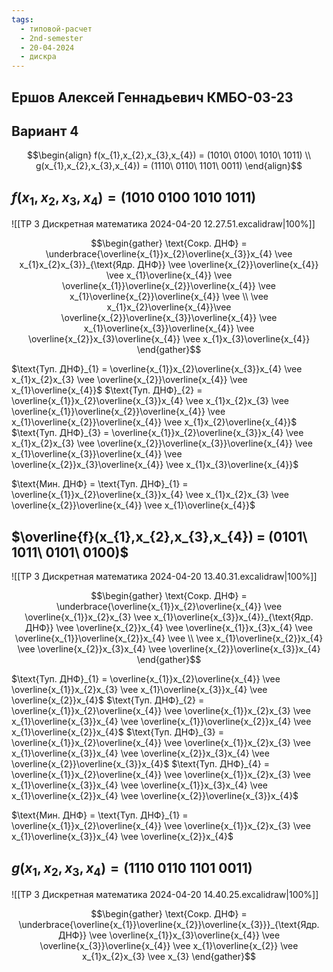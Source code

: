 ```yaml
---
tags:
  - типовой-расчет
  - 2nd-semester
  - 20-04-2024
  - дискра
---
```


## Ершов Алексей Геннадьевич КМБО-03-23

## Вариант 4

$$\begin{align}
f(x_{1},x_{2},x_{3},x_{4}) = (1010\ 0100\ 1010\ 1011) \\
g(x_{1},x_{2},x_{3},x_{4}) = (1110\ 0110\ 1101\ 0011)
\end{align}$$

## $f(x_{1},x_{2},x_{3},x_{4}) = (1010\ 0100\ 1010\ 1011)$

![[ТР 3 Дискретная математика 2024-04-20 12.27.51.excalidraw|100%]]

$$\begin{gather}
\text{Сокр. ДНФ} = \underbrace{\overline{x_{1}}x_{2}\overline{x_{3}}x_{4} \vee x_{1}x_{2}x_{3}}_{\text{Ядр. ДНФ}} \vee \overline{x_{2}}\overline{x_{4}} \vee x_{1}\overline{x_{4}} \vee \overline{x_{1}}\overline{x_{2}}\overline{x_{4}} \vee x_{1}\overline{x_{2}}\overline{x_{4}} \vee \\ 
\vee x_{1}x_{2}\overline{x_{4}}\vee  \overline{x_{2}}\overline{x_{3}}\overline{x_{4}} \vee x_{1}\overline{x_{3}}\overline{x_{4}} \vee \overline{x_{2}}x_{3}\overline{x_{4}} \vee x_{1}x_{3}\overline{x_{4}}
\end{gather}$$

$\text{Туп. ДНФ}_{1} = \overline{x_{1}}x_{2}\overline{x_{3}}x_{4} \vee x_{1}x_{2}x_{3} \vee \overline{x_{2}}\overline{x_{4}} \vee x_{1}\overline{x_{4}}$
$\text{Туп. ДНФ}_{2} = \overline{x_{1}}x_{2}\overline{x_{3}}x_{4} \vee x_{1}x_{2}x_{3} \vee \overline{x_{1}}\overline{x_{2}}\overline{x_{4}} \vee x_{1}\overline{x_{2}}\overline{x_{4}} \vee x_{1}x_{2}\overline{x_{4}}$
$\text{Туп. ДНФ}_{3} = \overline{x_{1}}x_{2}\overline{x_{3}}x_{4} \vee x_{1}x_{2}x_{3} \vee \overline{x_{2}}\overline{x_{3}}\overline{x_{4}} \vee x_{1}\overline{x_{3}}\overline{x_{4}} \vee \overline{x_{2}}x_{3}\overline{x_{4}} \vee x_{1}x_{3}\overline{x_{4}}$

$\text{Мин. ДНФ} = \text{Туп. ДНФ}_{1} = \overline{x_{1}}x_{2}\overline{x_{3}}x_{4} \vee x_{1}x_{2}x_{3} \vee \overline{x_{2}}\overline{x_{4}} \vee x_{1}\overline{x_{4}}$

## $\overline{f}(x_{1},x_{2},x_{3},x_{4}) = (0101\ 1011\ 0101\ 0100)$

![[ТР 3 Дискретная математика 2024-04-20 13.40.31.excalidraw|100%]]

$$\begin{gather}
\text{Сокр. ДНФ} = \underbrace{\overline{x_{1}}x_{2}\overline{x_{4}} \vee  \overline{x_{1}}x_{2}x_{3} \vee x_{1}\overline{x_{3}}x_{4}}_{\text{Ядр. ДНФ}} \vee \overline{x_{2}}x_{4} \vee \overline{x_{1}}x_{3}x_{4} \vee \overline{x_{1}}\overline{x_{2}}x_{4} \vee \\
\vee x_{1}\overline{x_{2}}x_{4} \vee \overline{x_{2}}x_{3}x_{4} \vee \overline{x_{2}}\overline{x_{3}}x_{4}
\end{gather}$$

$\text{Туп. ДНФ}_{1} = \overline{x_{1}}x_{2}\overline{x_{4}} \vee  \overline{x_{1}}x_{2}x_{3} \vee x_{1}\overline{x_{3}}x_{4} \vee \overline{x_{2}}x_{4}$
$\text{Туп. ДНФ}_{2} = \overline{x_{1}}x_{2}\overline{x_{4}} \vee  \overline{x_{1}}x_{2}x_{3} \vee x_{1}\overline{x_{3}}x_{4} \vee \overline{x_{1}}\overline{x_{2}}x_{4} \vee x_{1}\overline{x_{2}}x_{4}$
$\text{Туп. ДНФ}_{3} = \overline{x_{1}}x_{2}\overline{x_{4}} \vee  \overline{x_{1}}x_{2}x_{3} \vee x_{1}\overline{x_{3}}x_{4} \vee \overline{x_{2}}x_{3}x_{4} \vee \overline{x_{2}}\overline{x_{3}}x_{4}$
$\text{Туп. ДНФ}_{4} = \overline{x_{1}}x_{2}\overline{x_{4}} \vee  \overline{x_{1}}x_{2}x_{3} \vee x_{1}\overline{x_{3}}x_{4} \vee \overline{x_{1}}x_{3}x_{4} \vee x_{1}\overline{x_{2}}x_{4} \vee \overline{x_{2}}\overline{x_{3}}x_{4}$

$\text{Мин. ДНФ} = \text{Туп. ДНФ}_{1} = \overline{x_{1}}x_{2}\overline{x_{4}} \vee  \overline{x_{1}}x_{2}x_{3} \vee x_{1}\overline{x_{3}}x_{4} \vee \overline{x_{2}}x_{4}$

## $g(x_{1},x_{2},x_{3},x_{4}) = (1110\ 0110\ 1101\ 0011)$

![[ТР 3 Дискретная математика 2024-04-20 14.40.25.excalidraw|100%]]

$$\begin{gather}
\text{Сокр. ДНФ} = \underbrace{\overline{x_{1}}\overline{x_{2}}\overline{x_{3}}}_{\text{Ядр. ДНФ}} \vee \overline{x_{1}}x_{3}\overline{x_{4}} \vee \overline{x_{3}}\overline{x_{4}} \vee x_{1}\overline{x_{2}} \vee  x_{1}x_{2}x_{3} \vee x_{3}
\end{gather}$$